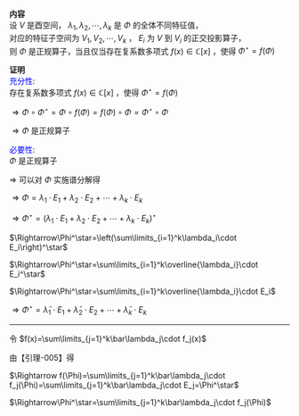 **内容**  
设 $V$ 是酉空间， $\lambda_1,\lambda_2,\cdots,\lambda_k$ 是 $\Phi$ 的全体不同特征值，  
对应的特征子空间为 $V_1,V_2,\cdots,V_k$ ， $E_i$ 为 $V$ 到 $V_i$ 的正交投影算子，  
则 $\Phi$ 是正规算子，当且仅当存在复系数多项式 $f(x)\in\mathbb{C}[x]$ ，使得 $\Phi^\star=f(\Phi)$   
  
**证明**  
<font color=blue>充分性</font>:  
存在复系数多项式 $f(x)\in\mathbb{C}[x]$ ，使得 $\Phi^\star=f(\Phi)$   
  
 $\Rightarrow\Phi\circ\Phi^\star=\Phi\circ f(\Phi)=f(\Phi)\circ\Phi=\Phi^\star\circ\Phi$   
  
 $\Rightarrow\Phi$ 是正规算子  
  
<font color=blue>必要性</font>:  
 $\Phi$ 是正规算子  
  
 $\Rightarrow$ 可以对 $\Phi$ 实施谱分解得  
  
 $\Rightarrow\Phi=\lambda_1\cdot E_1+\lambda_2\cdot E_2+\cdots+\lambda_k\cdot E_k$   
  
 $\Rightarrow\Phi^\star=(\lambda_1\cdot E_1+\lambda_2\cdot E_2+\cdots+\lambda_k\cdot E_k)^\star$   
  
 $\Rightarrow\Phi^\star=\left(\sum\limits_{i=1}^k\lambda_i\cdot E_i\right)^\star$   
  
 $\Rightarrow\Phi^\star=\sum\limits_{i=1}^k\overline{\lambda_i}\cdot E_i^\star$   
  
 $\Rightarrow\Phi^\star=\sum\limits_{i=1}^k\overline{\lambda_i}\cdot E_i$   
  
 $\Rightarrow\Phi^\star=\bar\lambda_1\cdot E_1+\bar\lambda_2\cdot E_2+\cdots+\bar\lambda_k\cdot E_k$   
  
---  
  
令 $f(x)=\sum\limits_{j=1}^k\bar\lambda_j\cdot f_j(x)$   
  
由【引理-005】得  
  
 $\Rightarrow f(\Phi)=\sum\limits_{j=1}^k\bar\lambda_j\cdot f_j(\Phi)=\sum\limits_{j=1}^k\bar\lambda_j\cdot E_j=\Phi^\star$   
  
 $\Rightarrow\Phi^\star=\sum\limits_{j=1}^k\bar\lambda_j\cdot f_j(\Phi)$   
